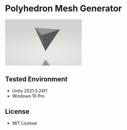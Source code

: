 # Polyhedron Mesh Generator

<img src="Assets/PolyhedronMeshGenerator/Images/RegularTetrahedronMesh.png" width="50%">

## Tested Environment
- Unity 2021.3.24f1
- Windows 10 Pro

## License
- MIT License
